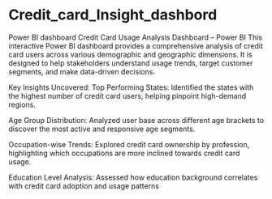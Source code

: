 # Credit_card_Insight_dashbord
Power BI dashboard 
 Credit Card Usage Analysis Dashboard – Power BI
This interactive Power BI dashboard provides a comprehensive analysis of credit card users across various demographic and geographic dimensions. It is designed to help stakeholders understand usage trends, target customer segments, and make data-driven decisions.

Key Insights Uncovered:
Top Performing States: Identified the states with the highest number of credit card users, helping pinpoint high-demand regions.

Age Group Distribution: Analyzed user base across different age brackets to discover the most active and responsive age segments.

Occupation-wise Trends: Explored credit card ownership by profession, highlighting which occupations are more inclined towards credit card usage.

Education Level Analysis: Assessed how education background correlates with credit card adoption and usage patterns

